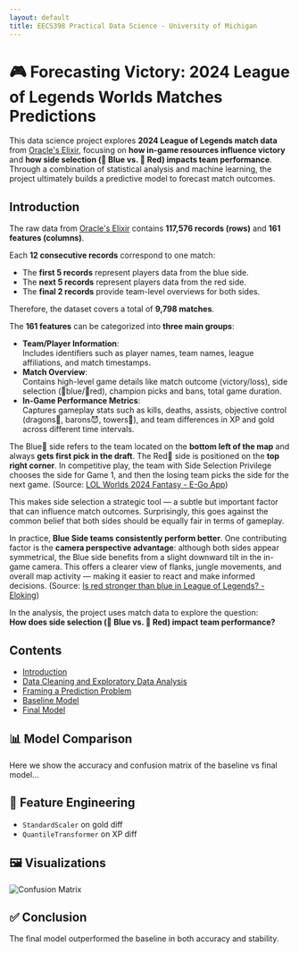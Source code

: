 ```yaml
---
layout: default
title: EECS398 Practical Data Science - University of Michigan
---
```


# 🎮 Forecasting Victory: 2024 League of Legends Worlds Matches Predictions
This data science project explores **2024 League of Legends match data** from [Oracle's Elixir](https://oracleselixir.com/), focusing on **how in-game resources influence victory** and **how side selection (🔵 Blue vs. 🔴 Red) impacts team performance**. Through a combination of statistical analysis and machine learning, the project ultimately builds a predictive model to forecast match outcomes.

## Introduction
The raw data from [Oracle's Elixir](https://oracleselixir.com/) contains **117,576 records (rows)** and **161 features (columns)**.  

Each **12 consecutive records** correspond to one match:
- The **first 5 records** represent players data from the blue side.
- The **next 5 records** represent players data from the red side.
- The **final 2 records** provide team-level overviews for both sides.

Therefore, the dataset covers a total of **9,798 matches**.

The **161 features** can be categorized into **three main groups**:  
- **Team/Player Information**:  
Includes identifiers such as player names, team names, league affiliations, and match timestamps.  
- **Match Overview**:  
Contains high-level game details like match outcome (victory/loss), side selection (🔵blue/🔴red), champion picks and bans, total game duration.  
- **In-Game Performance Metrics**:  
Captures gameplay stats such as kills, deaths, assists, objective control (dragons🐲, barons😈, towers🗼), and team differences in XP and gold across different time intervals.

The Blue🔵 side refers to the team located on the **bottom left of the map** and always **gets first pick in the draft**. The Red🔴 side is positioned on the **top right corner**. In competitive play, the team with Side Selection Privilege chooses the side for Game 1, and then the losing team picks the side for the next game. (Source: [LOL Worlds 2024 Fantasy - E-Go App](https://leagueoflegends.fandom.com/wiki/Draft_Pick#:~:text=The%20Blue%20team%20always%20has,second%20team%20picks%20two%20champions))

This makes side selection a strategic tool — a subtle but important factor that can influence match outcomes. Surprisingly, this goes against the common belief that both sides should be equally fair in terms of gameplay.

In practice, **Blue Side teams consistently perform better**. One contributing factor is the **camera perspective advantage**: although both sides appear symmetrical, the Blue side benefits from a slight downward tilt in the in-game camera. This offers a clearer view of flanks, jungle movements, and overall map activity — making it easier to react and make informed decisions. (Source: [Is red stronger than blue in League of Legends? - Eloking](https://eloking.com/blog/is-red-stronger-than-blue-in-lol#:~:text=The%20Blue%20Side%20team%20has,movements%20from%20the%20Red%20Side.))

In the analysis, the project uses match data to explore the question:  
**How does side selection (🔵 Blue vs. 🔴 Red) impact team performance?**



## Contents

- [Introduction](#1.introduction)
- [Data Cleaning and Exploratory Data Analysis](#2.data_cleaning_and_analysis)
- [Framing a Prediction Problem](#3.problem_framing)
- [Baseline Model](#4.baseline_model)
- [Final Model](#5.final_model)

## 📊 Model Comparison

Here we show the accuracy and confusion matrix of the baseline vs final model...

## 🎯 Feature Engineering

- `StandardScaler` on gold diff
- `QuantileTransformer` on XP diff

## 🖼️ Visualizations

![Confusion Matrix](/assets/img/conf_matrix.png)

## ✅ Conclusion

The final model outperformed the baseline in both accuracy and stability.
